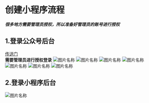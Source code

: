 # 创建小程序流程

***很多地方需要管理员授权，所以准备好管理员的账号进行授权***

## 1.登录公众号后台

[传送门](https://mp.weixin.qq.com/)  
**需要管理员进行授权登录**
![图片名称](http://m.qpic.cn/psb?/V11dC1Jo2OyKqI/G*RfNqa.H5wQLK58*C3k2KwKyqrRp3rX9Lh4pC4hTxE!/b/dFIBAAAAAAAA&bo=XwdnAwAAAAARBww!&rf=viewer_4) 
![图片名称](http://m.qpic.cn/psb?/V11dC1Jo2OyKqI/1Ge9aeslkFFTfVTHfzJMdKqwj0oFt5*RWUvAiFZQpQE!/b/dL4AAAAAAAAA&bo=VgdoAwAAAAADFwg!&rf=viewer_4) 
![图片名称](http://m.qpic.cn/psb?/V11dC1Jo2OyKqI/YPkGoeH48FL4KbgAHI95.sECXAj8qvXpxf2PzdtOeLs!/b/dDUBAAAAAAAA&bo=WQduAwAAAAADFwE!&rf=viewer_4) 
![图片名称](http://m.qpic.cn/psb?/V11dC1Jo2OyKqI/JJJusI*uC3JAvFlhtdoOuQ1wRZJ8l5lk6a3z2l1lTfg!/b/dL8AAAAAAAAA&bo=WgdxAwAAAAADFx0!&rf=viewer_4) 
![图片名称](http://m.qpic.cn/psb?/V11dC1Jo2OyKqI/gNKyzzKUPoaI2kde68KRDGETugL5Z0q66uBTmKOaKw8!/b/dLgAAAAAAAAA&bo=Sgd0AwAAAAADFwg!&rf=viewer_4) 
![图片名称](http://m.qpic.cn/psb?/V11dC1Jo2OyKqI/QZ*R3e1qK7bUaXxqoA3MA4LgE2Ia9UL4S*O.mP1jATI!/b/dFIBAAAAAAAA&bo=UgdhAwAAAAADFwU!&rf=viewer_4) 
![图片名称](http://m.qpic.cn/psb?/V11dC1Jo2OyKqI/3*oEjGJ.f0anUPNwyO2xi*P3KzCr7*43iKWGm5SX8LI!/b/dLYAAAAAAAAA&bo=ZAd3AwAAAAADFyU!&rf=viewer_4) 
## 2.登录小程序后台

![图片名称](http://m.qpic.cn/psb?/V11dC1Jo2OyKqI/6OqIX3iUg5SVMmX7IaHYiFhIOEI.ftlB5YBB9JUn5So!/b/dL8AAAAAAAAA&bo=UwdpAwAAAAADFww!&rf=viewer_4) 
